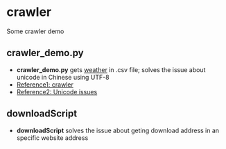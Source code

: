 # crawler
Some crawler demo

## crawler_demo.py
- **crawler_demo.py** gets [weather](http://www.weather.com.cn/weather/101230601.shtml) in .csv file; solves the issue about unicode in Chinese using UTF-8
- [Reference1: crawler](https://blog.csdn.net/Bo_wen_/article/details/50868339)
- [Reference2: Unicode issues](https://blog.csdn.net/richard__ting/article/details/81346750)

## downloadScript
- **downloadScript** solves the issue about geting download address in an specific website address
